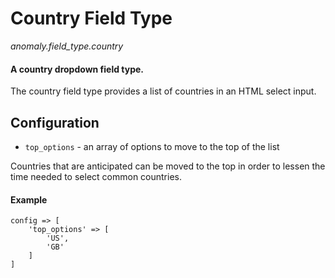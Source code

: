 # Country Field Type

*anomaly.field_type.country*

#### A country dropdown field type.

The country field type provides a list of countries in an HTML select input.

## Configuration

- `top_options` - an array of options to move to the top of the list 

Countries that are anticipated can be moved to the top in order to lessen the time needed to select common countries.  

#### Example

	config => [
	    'top_options' => [
	        'US',
	        'GB'
	    ]
	]
